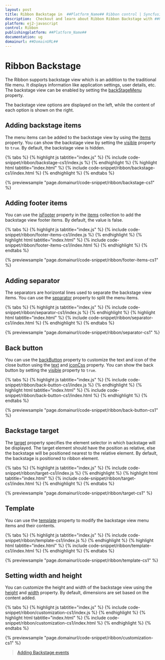 ```yaml
---
layout: post
title: Ribbon Backstage in  ##Platform_Name## Ribbon control | Syncfusion
description:  Checkout and learn about Ribbon Ribbon Backstage with ##Platform_Name## Ribbon control of Syncfusion Essential JS 2 and more details.
platform: ej2-javascript
control: Ribbon
publishingplatform: ##Platform_Name##
documentation: ug
domainurl: ##DomainURL##
---
```


# Ribbon Backstage

The Ribbon supports backstage view which is an addition to the traditional file menu. It displays information like application settings, user details, etc. The backstage view can be enabled by setting the [backStageMenu](https://ej2.syncfusion.com/javascript/documentation/api/ribbon#backstagemenu) property.

The backstage view options are displayed on the left, while the content of each option is shown on the right.

## Adding backstage items

The menu items can be added to the backstage view by using the [items](https://ej2.syncfusion.com/javascript/documentation/api/ribbon/backStageMenuModel/#items) property. You can show the backstage view by setting the [visible](https://ej2.syncfusion.com/javascript/documentation/api/ribbon/backStageMenuModel/#visible) property to `true`. By default, the backstage view is hidden.

{% tabs %}
{% highlight js tabtitle="index.js" %}
{% include code-snippet/ribbon/backstage-cs1/index.js %}
{% endhighlight %}
{% highlight html tabtitle="index.html" %}
{% include code-snippet/ribbon/backstage-cs1/index.html %}
{% endhighlight %}
{% endtabs %}
          
{% previewsample "page.domainurl/code-snippet/ribbon/backstage-cs1" %}

## Adding footer items

You can use the [isFooter](https://ej2.syncfusion.com/javascript/documentation/api/ribbon/backstageItemModel/#isfooter) property in the [items](https://ej2.syncfusion.com/javascript/documentation/api/ribbon/backStageMenuModel/#items) collection to add the backstage view footer items. By default, the value is false.

{% tabs %}
{% highlight js tabtitle="index.js" %}
{% include code-snippet/ribbon/footer-items-cs1/index.js %}
{% endhighlight %}
{% highlight html tabtitle="index.html" %}
{% include code-snippet/ribbon/footer-items-cs1/index.html %}
{% endhighlight %}
{% endtabs %}
          
{% previewsample "page.domainurl/code-snippet/ribbon/footer-items-cs1" %}

## Adding separator

The separators are horizontal lines used to separate the backstage view items. You can use the [separator](https://ej2.syncfusion.com/javascript/documentation/api/ribbon/backstageItemModel/#separator) property to split the menu items.

{% tabs %}
{% highlight js tabtitle="index.js" %}
{% include code-snippet/ribbon/separator-cs1/index.js %}
{% endhighlight %}
{% highlight html tabtitle="index.html" %}
{% include code-snippet/ribbon/separator-cs1/index.html %}
{% endhighlight %}
{% endtabs %}
          
{% previewsample "page.domainurl/code-snippet/ribbon/separator-cs1" %}

## Back button

You can use the [backButton](https://ej2.syncfusion.com/javascript/documentation/api/ribbon/backStageMenuModel/#backbutton) property to customize the text and icon of the close button using the [text](https://ej2.syncfusion.com/javascript/documentation/api/ribbon/backstageBackButtonModel/#text) and [iconCss](https://ej2.syncfusion.com/javascript/documentation/api/ribbon/backstageBackButtonModel/#iconcss) property. You can show the back button by setting the [visible](https://ej2.syncfusion.com/javascript/documentation/api/ribbon/backstageBackButtonModel/#visible) property to `true`.

{% tabs %}
{% highlight js tabtitle="index.js" %}
{% include code-snippet/ribbon/back-button-cs1/index.js %}
{% endhighlight %}
{% highlight html tabtitle="index.html" %}
{% include code-snippet/ribbon/back-button-cs1/index.html %}
{% endhighlight %}
{% endtabs %}
          
{% previewsample "page.domainurl/code-snippet/ribbon/back-button-cs1" %}

## Backstage target

The [target](https://ej2.syncfusion.com/javascript/documentation/api/ribbon/backStageMenuModel/#target) property specifies the element selector in which backstage will be displayed. The target element should have the position as relative, else the backstage will be positioned nearest to the relative element. By default, the backstage is positioned to ribbon element.

{% tabs %}
{% highlight js tabtitle="index.js" %}
{% include code-snippet/ribbon/target-cs1/index.js %}
{% endhighlight %}
{% highlight html tabtitle="index.html" %}
{% include code-snippet/ribbon/target-cs1/index.html %}
{% endhighlight %}
{% endtabs %}
          
{% previewsample "page.domainurl/code-snippet/ribbon/target-cs1" %}

## Template

You can use the [template](https://ej2.syncfusion.com/javascript/documentation/api/ribbon/backStageMenuModel/#template) property to modify the backstage view menu items and their contents.

{% tabs %}
{% highlight js tabtitle="index.js" %}
{% include code-snippet/ribbon/template-cs1/index.js %}
{% endhighlight %}
{% highlight html tabtitle="index.html" %}
{% include code-snippet/ribbon/template-cs1/index.html %}
{% endhighlight %}
{% endtabs %}
          
{% previewsample "page.domainurl/code-snippet/ribbon/template-cs1" %}

## Setting width and height

You can customize the height and width of the backstage view using the [height](https://ej2.syncfusion.com/javascript/documentation/api/ribbon/backStageMenuModel/#height) and [width](https://ej2.syncfusion.com/javascript/documentation/api/ribbon/backStageMenuModel/#width) property. By default, dimensions are set based on the content added.

{% tabs %}
{% highlight js tabtitle="index.js" %}
{% include code-snippet/ribbon/customization-cs1/index.js %}
{% endhighlight %}
{% highlight html tabtitle="index.html" %}
{% include code-snippet/ribbon/customization-cs1/index.html %}
{% endhighlight %}
{% endtabs %}
          
{% previewsample "page.domainurl/code-snippet/ribbon/customization-cs1" %}

> [Adding Backstage events](./events#backStageItemClick)
